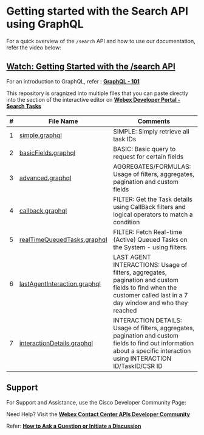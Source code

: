 # Getting started with the Search API using GraphQL

For a quick overview of the `/search` API and how to use our documentation, refer the video below:

## [Watch: Getting Started with the /search API](https://app.vidcast.io/share/c8c778c5-6659-4145-891a-bafcece29863)

For an introduction to GraphQL, refer : **[GraphQL - 101](https://graphql.org/learn/)**

This repository is oragnized into multiple files that you can paste directly into the section of the interactive editor on **[Webex Developer Portal - Search Tasks](https://developer.webex-cx.com/documentation/search/search-tasks)**

| #   | File Name                                                                                                                                             | Comments                                                                                                                                                                |
| --- | ----------------------------------------------------------------------------------------------------------------------------------------------------- | ----------------------------------------------------------------------------------------------------------------------------------------------------------------------- |
| 1   | [simple.graphql](https://github.com/CiscoDevNet/webex-contact-center-api-samples/blob/main/graphql-sample/simple.graphql)                             | SIMPLE: Simply retrieve all task IDs                                                                                                                                    |
| 2   | [basicFields.graphql](https://github.com/CiscoDevNet/webex-contact-center-api-samples/blob/main/graphql-sample/basicFields.graphql)                   | BASIC: Basic query to request for certain fields                                                                                                                        |
| 3   | [advanced.graphql](https://github.com/CiscoDevNet/webex-contact-center-api-samples/blob/main/graphql-sample/advanced.graphql)                         | AGGREGATES/FORMULAS: Usage of filters, aggregates, pagination and custom fields                                                                                         |
| 4   | [callback.graphql](https://github.com/CiscoDevNet/webex-contact-center-api-samples/blob/main/graphql-sample/callbackFilter.graphql)                   | FILTER: Get the Task details using CallBack filters and logical operators to match a condition                                                                          |
| 5   | [realTimeQueuedTasks.graphql](https://github.com/CiscoDevNet/webex-contact-center-api-samples/blob/main/graphql-sample/realTimeQueuedTasks.graphql)   | FILTER: Fetch Real-time (Active) Queued Tasks on the System - using filters.                                                                                            |
| 6   | [lastAgentInteraction.graphql](https://github.com/CiscoDevNet/webex-contact-center-api-samples/blob/main/graphql-sample/lastAgentInteraction.graphql) | LAST AGENT INTERACTIONS: Usage of filters, aggregates, pagination and custom fields to find when the customer called last in a 7 day window and who they reached        |
| 7   | [interactionDetails.graphql](https://github.com/CiscoDevNet/webex-contact-center-api-samples/blob/main/graphql-sample/interactionDetails.graphql)     | INTERACTION DETAILS: Usage of filters, aggregates, pagination and custom fields to find out information about a specific interaction using INTERACTION ID/TaskID/CSR ID |

## Support

For Support and Assistance, use the Cisco Developer Community Page:

Need Help? Visit the **[Webex Contact Center APIs Developer Community](https://community.cisco.com/t5/contact-center/bd-p/j-disc-dev-contact-center)**

Refer: **[How to Ask a Question or Initiate a Discussion](https://community.cisco.com/t5/contact-center/webex-contact-center-apis-developer-community-and-support/m-p/4558270)**
